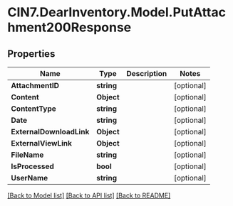 # CIN7.DearInventory.Model.PutAttachment200Response

## Properties

| Name                     | Type       | Description | Notes      |
| ------------------------ | ---------- | ----------- | ---------- |
| **AttachmentID**         | **string** |             | [optional] |
| **Content**              | **Object** |             | [optional] |
| **ContentType**          | **string** |             | [optional] |
| **Date**                 | **string** |             | [optional] |
| **ExternalDownloadLink** | **Object** |             | [optional] |
| **ExternalViewLink**     | **Object** |             | [optional] |
| **FileName**             | **string** |             | [optional] |
| **IsProcessed**          | **bool**   |             | [optional] |
| **UserName**             | **string** |             | [optional] |

[[Back to Model list]](../README.md#documentation-for-models) [[Back to API list]](../README.md#documentation-for-api-endpoints) [[Back to README]](../README.md)
